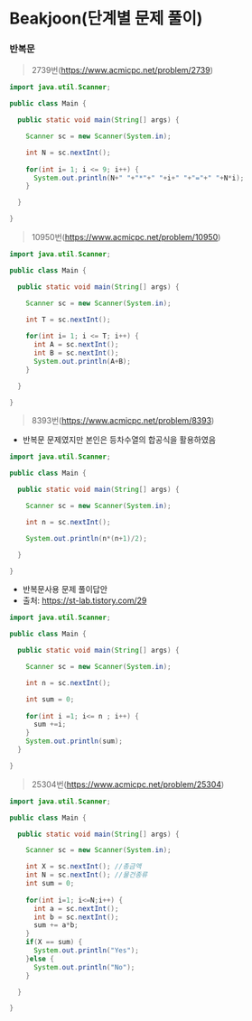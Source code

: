 # Beakjoon(단계별 문제 풀이)

### 반복문

> 2739번(https://www.acmicpc.net/problem/2739)

```java
import java.util.Scanner;

public class Main {

  public static void main(String[] args) {

    Scanner sc = new Scanner(System.in);

    int N = sc.nextInt();
    
    for(int i= 1; i <= 9; i++) {
      System.out.println(N+" "+"*"+" "+i+" "+"="+" "+N*i);
    }

  }

}
```

> 10950번(https://www.acmicpc.net/problem/10950)

```java
import java.util.Scanner;

public class Main {

  public static void main(String[] args) {

    Scanner sc = new Scanner(System.in);

    int T = sc.nextInt();
    
    for(int i= 1; i <= T; i++) {
      int A = sc.nextInt();
      int B = sc.nextInt();
      System.out.println(A+B);
    }

  }

}
```

> 8393번(https://www.acmicpc.net/problem/8393)

- 반복문 문제였지만 본인은 등차수열의 합공식을 활용하였음

```java
import java.util.Scanner;

public class Main {

  public static void main(String[] args) {

    Scanner sc = new Scanner(System.in);

    int n = sc.nextInt();

    System.out.println(n*(n+1)/2);

  }

}
```

- 반복문사용 문제 풀이답안
- 출처: https://st-lab.tistory.com/29

```java
import java.util.Scanner;

public class Main {

  public static void main(String[] args) {

    Scanner sc = new Scanner(System.in);

    int n = sc.nextInt();

    int sum = 0;
    
    for(int i =1; i<= n ; i++) {
      sum +=i;
    }
    System.out.println(sum);
  }

}
```

> 25304번(https://www.acmicpc.net/problem/25304)

```java
import java.util.Scanner;

public class Main {

  public static void main(String[] args) {

    Scanner sc = new Scanner(System.in);

    int X = sc.nextInt(); //총금액
    int N = sc.nextInt(); //물건종류
    int sum = 0;
    
    for(int i=1; i<=N;i++) {
      int a = sc.nextInt();
      int b = sc.nextInt();
      sum += a*b;
    }
    if(X == sum) {
      System.out.println("Yes");
    }else {
      System.out.println("No");
    }

  }

}
```

